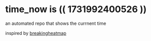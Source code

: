 # time_now is (( 1731992400526 ))

an automated repo that shows the currnent time

inspired by [breakingheatmap](https://github.com/breakingheatmap/breakingheatmap)